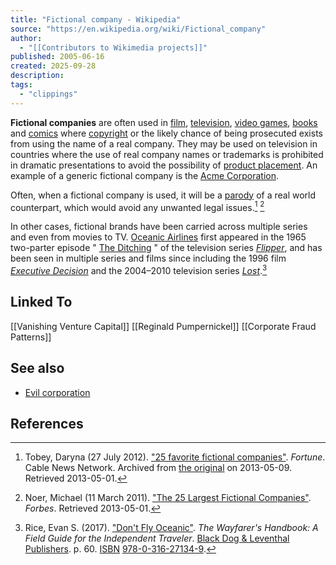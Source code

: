 ```yaml
---
title: "Fictional company - Wikipedia"
source: "https://en.wikipedia.org/wiki/Fictional_company"
author:
  - "[[Contributors to Wikimedia projects]]"
published: 2005-06-16
created: 2025-09-28
description:
tags:
  - "clippings"
---
```

**Fictional companies** are often used in [film](https://en.wikipedia.org/wiki/Film "Film"), [television](https://en.wikipedia.org/wiki/Television "Television"), [video games](https://en.wikipedia.org/wiki/Video_game "Video game"), [books](https://en.wikipedia.org/wiki/Book "Book") and [comics](https://en.wikipedia.org/wiki/Comics "Comics") where [copyright](https://en.wikipedia.org/wiki/Copyright "Copyright") or the likely chance of being prosecuted exists from using the name of a real company. They may be used on television in countries where the use of real company names or trademarks is prohibited in dramatic presentations to avoid the possibility of [product placement](https://en.wikipedia.org/wiki/Product_placement "Product placement"). An example of a generic fictional company is the [Acme Corporation](https://en.wikipedia.org/wiki/Acme_Corporation "Acme Corporation").

Often, when a fictional company is used, it will be a [parody](https://en.wikipedia.org/wiki/Parody "Parody") of a real world counterpart, which would avoid any unwanted legal issues.[^1] [^2]

In other cases, fictional brands have been carried across multiple series and even from movies to TV. [Oceanic Airlines](https://en.wikipedia.org/wiki/Oceanic_Airlines "Oceanic Airlines") first appeared in the 1965 two-parter episode " [The Ditching](https://en.wikipedia.org/wiki/The_Ditching "The Ditching") " of the television series *[Flipper](https://en.wikipedia.org/wiki/Flipper_\(1964_TV_series\) "Flipper (1964 TV series)")*, and has been seen in multiple series and films since including the 1996 film *[Executive Decision](https://en.wikipedia.org/wiki/Executive_Decision "Executive Decision")* and the 2004–2010 television series *[Lost](https://en.wikipedia.org/wiki/Lost_\(2004_TV_series\) "Lost (2004 TV series)")*.[^3]

## Linked To

[[Vanishing Venture Capital]]
[[Reginald Pumpernickel]]
[[Corporate Fraud Patterns]]


## See also

- [Evil corporation](https://en.wikipedia.org/wiki/Evil_corporation "Evil corporation")

## References

[^1]: Tobey, Daryna (27 July 2012). ["25 favorite fictional companies"](https://web.archive.org/web/20130509194922/https://money.cnn.com/galleries/2012/news/companies/1207/gallery.favorite-fake-companies.fortune/index.html). *Fortune*. Cable News Network. Archived from [the original](https://money.cnn.com/galleries/2012/news/companies/1207/gallery.favorite-fake-companies.fortune/index.html) on 2013-05-09. Retrieved 2013-05-01.

[^2]: Noer, Michael (11 March 2011). ["The 25 Largest Fictional Companies"](https://www.forbes.com/sites/michaelnoer/2011/03/11/the-25-largest-fictional-companies/). *Forbes*. Retrieved 2013-05-01.

[^3]: Rice, Evan S. (2017). ["Don't Fly Oceanic"](https://archive.org/details/wayfarershandboo0000rice/page/60/mode/2up). *The Wayfarer's Handbook: A Field Guide for the Independent Traveler*. [Black Dog & Leventhal Publishers](https://en.wikipedia.org/wiki/Black_Dog_%26_Leventhal_Publishers "Black Dog & Leventhal Publishers"). p. 60. [ISBN](https://en.wikipedia.org/wiki/ISBN_\(identifier\) "ISBN (identifier)") [978-0-316-27134-9](https://en.wikipedia.org/wiki/Special:BookSources/978-0-316-27134-9 "Special:BookSources/978-0-316-27134-9").